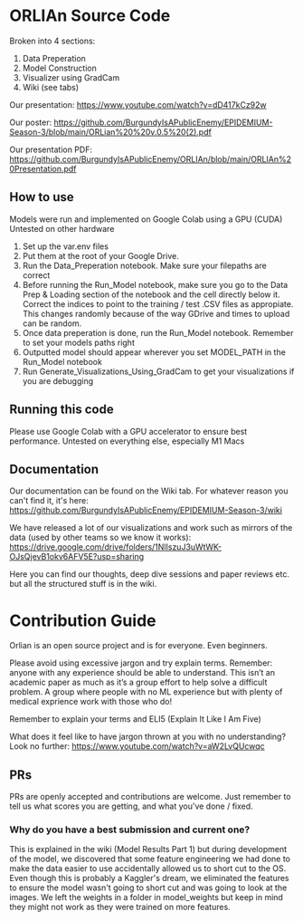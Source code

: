 # ORLIAn Source Code
Broken into 4 sections: 
1) Data Preperation
2) Model Construction
3) Visualizer using GradCam
4) Wiki (see tabs)

Our presentation: https://www.youtube.com/watch?v=dD417kCz92w

Our poster: https://github.com/BurgundyIsAPublicEnemy/EPIDEMIUM-Season-3/blob/main/ORLian%20%20v.0.5%20(2).pdf

Our presentation PDF: https://github.com/BurgundyIsAPublicEnemy/ORLIAn/blob/main/ORLIAn%20Presentation.pdf

## How to use 
Models were run and implemented on Google Colab using a GPU (CUDA)
Untested on other hardware

1. Set up the var.env files
2. Put them at the root of your Google Drive.
3. Run the Data_Preperation notebook. Make sure your filepaths are correct
4. Before running the Run_Model notebook, make sure you go to the Data Prep & Loading section of the notebook and the cell directly below it. Correct the indices to point to the training / test .CSV files as appropiate. This changes randomly because of the way GDrive and times to upload can be random.
5. Once data preperation is done, run the Run_Model notebook. Remember to set your models paths right
6. Outputted model should appear wherever you set MODEL_PATH in the Run_Model notebook
7. Run Generate_Visualizations_Using_GradCam to get your visualizations if you are debugging

## Running this code
Please use Google Colab with a GPU accelerator to ensure best performance. 
Untested on everything else, especially M1 Macs

## Documentation
Our documentation can be found on the Wiki tab. For whatever reason you can't find it, it's here: https://github.com/BurgundyIsAPublicEnemy/EPIDEMIUM-Season-3/wiki

We have released a lot of our visualizations and work such as mirrors of the data (used by other teams so we know it works): https://drive.google.com/drive/folders/1NlIszuJ3uWtWK-OJsQjevB1okv6AFV5E?usp=sharing

Here you can find our thoughts, deep dive sessions and paper reviews etc. but all the structured stuff is in the wiki.

# Contribution Guide 

Orlian is an open source project and is for everyone. Even beginners. 

Please avoid using excessive jargon and try explain terms. Remember: anyone with any experience should be able to understand.  This isn’t an academic paper as much as it’s a group effort to help solve a difficult problem. A group where people with no ML experience but with plenty of medical exprience work with those who do! 

Remember to explain your terms and ELI5 (Explain It Like I Am Five)

What does it feel like to have jargon thrown at you with no understanding? Look no further: https://www.youtube.com/watch?v=aW2LvQUcwqc

## PRs

PRs are openly accepted and contributions are welcome. Just remember to tell us what scores you are getting, and what you've done / fixed.

### Why do you have a best submission and current one? 
This is explained in the wiki (Model Results Part 1) but during development of the model, we discovered that some feature engineering we had done to make the data easier to use accidentally allowed us to short cut to the OS. Even though this is probably a Kaggler's dream, we eliminated the features to ensure the model wasn't going to short cut and was going to look at the images. We left the weights in a folder in model_weights but keep in mind they might not work as they were trained on more features.

